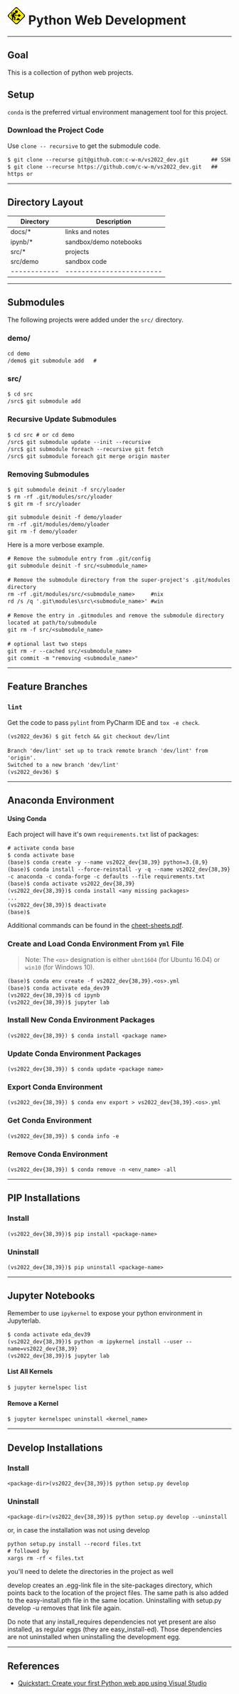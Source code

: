 # ![mdf-logo](docs/img/atwork.gif) Python Web Development

---

## Goal
This is a collection of python web projects. 

## Setup
`conda` is the preferred virtual environment management tool for this project.

### Download the Project Code
Use `clone -- recursive` to get the submodule code.
```shell
$ git clone --recurse git@github.com:c-w-m/vs2022_dev.git       ## SSH
$ git clone --recurse https://github.com/c-w-m/vs2022_dev.git   ## https or
```

----
## Directory Layout
| Directory  | Description            |
|------------|------------------------|
| docs/*     | links and notes        |
| ipynb/*    | sandbox/demo notebooks |
| src/*      | projects               |
| src/demo   | sandbox code           |
|------------|------------------------|

----

## Submodules
The following projects were added under the `src/` directory.

### demo/
```shell
cd demo
/demo$ git submodule add   #
````

### src/
```shell
$ cd src
/src$ git submodule add 
```

### Recursive Update Submodules
```shell
$ cd src # or cd demo
/src$ git submodule update --init --recursive
/src$ git submodule foreach --recursive git fetch
/src$ git submodule foreach git merge origin master
```

### Removing Submodules
```shell
$ git submodule deinit -f src/yloader
$ rm -rf .git/modules/src/yloader
$ git rm -f src/yloader
```
```shell
git submodule deinit -f demo/yloader
rm -rf .git/modules/demo/yloader
git rm -f demo/yloader
```

Here is a more verbose example.
```shell
# Remove the submodule entry from .git/config
git submodule deinit -f src/<submodule_name>

# Remove the submodule directory from the super-project's .git/modules 
directory
rm -rf .git/modules/src/<submodule_name>     #nix
rd /s /q '.git\modules\src\<submodule_name>' #win

# Remove the entry in .gitmodules and remove the submodule directory located at path/to/submodule
git rm -f src/<submodule_name>

# optional last two steps
git rm -r --cached src/<submodule_name>
git commit -m "removing <submodule_name>"
```

----

## Feature Branches

### `lint`
Get the code to pass  `pylint` from PyCharm IDE and `tox -e check`.

```shell
(vs2022_dev36) $ git fetch && git checkout dev/lint

Branch 'dev/lint' set up to track remote branch 'dev/lint' from 'origin'.
Switched to a new branch 'dev/lint'
(vs2022_dev36) $ 
```

----

## Anaconda Environment
#### Using Conda
Each project will have it's own `requirements.txt` list of packages:
```shell
# activate conda base
$ conda activate base
(base)$ conda create -y --name vs2022_dev{38,39} python=3.{8,9}
(base)$ conda install --force-reinstall -y -q --name vs2022_dev{38,39} -c anaconda -c conda-forge -c defaults --file requirements.txt
(base)$ conda activate vs2022_dev{38,39}
(vs2022_dev{38,39})$ conda install <any missing packages>
...
(vs2022_dev{38,39})$ deactivate
(base)$
```
Additional commands can be found in the [cheet-sheets.pdf](doc/conda/conda-cheatsheet.pdf).

### Create and Load Conda Environment From `yml` File
>Note: The `<os>` designation is either `ubnt1604` (for Ubuntu 16.04) or `win10` (for Windows 10).
```shell
(base)$ conda env create -f vs2022_dev{38,39}.<os>.yml
(base)$ conda activate eda_dev39 
(vs2022_dev{38,39})$ cd ipynb
(vs2022_dev{38,39})$ jupyter lab
```

### Install New Conda Environment Packages
```shell
(vs2022_dev{38,39}) $ conda install <package name>
```

### Update Conda Environment Packages
```shell
(vs2022_dev{38,39}) $ conda update <package name>
```

### Export Conda Environment
```shell
(vs2022_dev{38,39}) $ conda env export > vs2022_dev{38,39}.<os>.yml
```

### Get Conda Environment
```shell
(vs2022_dev{38,39}) $ conda info -e
```

### Remove Conda Environment
```shell
(vs2022_dev{38,39}) $ conda remove -n <env_name> -all
```

----

## PIP Installations
### Install
```shell
(vs2022_dev{38,39})$ pip install <package-name>
```
### Uninstall
```shell
(vs2022_dev{38,39})$ pip uninstall <package-name>
```

----

## Jupyter Notebooks
Remember to use `ipykernel` to expose your python environment in Jupyterlab.
```shell
$ conda activate eda_dev39
(vs2022_dev{38,39})$ python -m ipykernel install --user --name=vs2022_dev{38,39}
(vs2022_dev{38,39})$ jupyter lab
```

#### List All Kernels
```shell
$ jupyter kernelspec list
```
#### Remove a Kernel
```shell
$ jupyter kernelspec uninstall <kernel_name>
```

----

## Develop Installations
### Install
```shell
<package-dir>(vs2022_dev{38,39})$ python setup.py develop
```
### Uninstall
```shell
<package-dir>(vs2022_dev{38,39})$ python setup.py develop --uninstall
```
or, in case the installation was not using develop
```shell
python setup.py install --record files.txt
# followed by
xargs rm -rf < files.txt
```
you'll need to delete the directories in the project as well

develop creates an .egg-link file in the site-packages directory, which points back to the
location of the project files. The same path is also added to the easy-install.pth file in
the same location. Uninstalling with setup.py develop -u removes that link file again.

Do note that any install_requires dependencies not yet present are also installed, as
regular eggs (they are easy_install-ed). Those dependencies are not uninstalled when
uninstalling the development egg.

----

## References
* [Quickstart: Create your first Python web app using Visual Studio](https://docs.microsoft.com/en-us/visualstudio/ide/quickstart-python?view=vs-2022)

